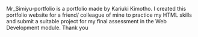 Mr_Simiyu-portfolio is a portfolio made by Kariuki Kimotho.
I created this portfolio website for a friend/ colleague of mine to practice my HTML skills and submit a suitable project for my final assessment in the Web Development module. Thank you
